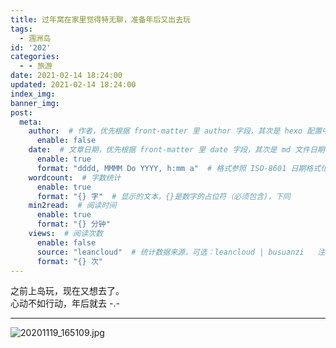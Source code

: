 ```yaml
---
title: 过年窝在家里觉得特无聊，准备年后又出去玩
tags:
  - 涠洲岛
id: '202'
categories:
  - - 旅游
date: 2021-02-14 18:24:00
updated: 2021-02-14 18:24:00
index_img: 
banner_img: 
post:
  meta:
    author:  # 作者，优先根据 front-matter 里 author 字段，其次是 hexo 配置中 author 值
      enable: false
    date:  # 文章日期，优先根据 front-matter 里 date 字段，其次是 md 文件日期
      enable: true
      format: "dddd, MMMM Do YYYY, h:mm a"  # 格式参照 ISO-8601 日期格式化
    wordcount:  # 字数统计
      enable: true
      format: "{} 字"  # 显示的文本，{}是数字的占位符（必须包含)，下同
    min2read:  # 阅读时间
      enable: true
      format: "{} 分钟"
    views:  # 阅读次数
      enable: false
      source: "leancloud"  # 统计数据来源，可选：leancloud | busuanzi   注意不蒜子会间歇抽风
      format: "{} 次"
---
```


之前上岛玩，现在又想去了。  
心动不如行动，年后就去 -.-

* * *

![20201119_165109.jpg](https://cdn.jsdelivr.net/gh/Contribuv/public/usr/uploads/2021/02/3261650281.jpg "20201119_165109.jpg")